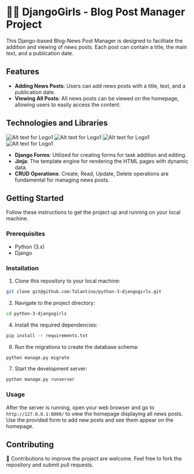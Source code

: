 # 👯‍♀️ DjangoGirls - Blog Post Manager Project

This Django-based Blog-News Post Manager is designed to facilitate the addition and viewing of news posts. Each post can contain a title, the main text, and a publication date.

## Features

- **Adding News Posts**: Users can add news posts with a title, text, and a publication date.
- **Viewing All Posts**: All news posts can be viewed on the homepage, allowing users to easily access the content.

## Technologies and Libraries  
![Alt text for Logo1](https://img.shields.io/badge/Python-FFD43B?style=for-the-badge&logo=python&logoColor=blue)
![Alt text for Logo1](https://img.shields.io/badge/Django-092E20?style=for-the-badge&logo=django&logoColor=green)
![Alt text for Logo1](https://img.shields.io/badge/HTML5-E34F26?style=for-the-badge&logo=html5&logoColor=white)
![Alt text for Logo1](https://img.shields.io/badge/CSS3-1572B6?style=for-the-badge&logo=css3&logoColor=white)
- **Django Forms**: Utilized for creating forms for task addition and editing.
- **Jinja**: The template engine for rendering the HTML pages with dynamic data.
- **CRUD Operations**: Create, Read, Update, Delete operations are fundamental for managing news posts.

## Getting Started

Follow these instructions to get the project up and running on your local machine.

### Prerequisites

- Python (3.x)
- Django
### Installation

1. Clone this repository to your local machine:
```bash
git clone git@github.com:Talantino/python-3-djangogirls.git
```
2. Navigate to the project directory:
```bash
cd python-3-djangogirls
```
4. Install the required dependencies:
```bash
pip install -r requirements.txt
```

6. Run the migrations to create the database schema:
```bash
python manage.py migrate
```

7. Start the development server:
```bash
python manage.py runserver
```
### Usage

After the server is running, open your web browser and go to `http://127.0.0.1:8000/` to view the homepage displaying all news posts. Use the provided form to add new posts and see them appear on the homepage.

## Contributing

🤗 Contributions to improve the project are welcome. Feel free to fork the repository and submit pull requests.

